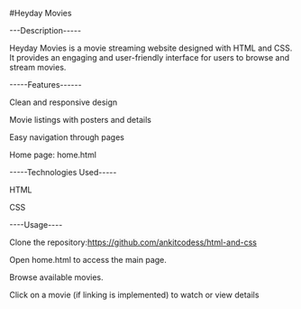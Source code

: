 #Heyday Movies

---Description-----

Heyday Movies is a movie streaming website designed with HTML and CSS. It provides an engaging and user-friendly interface for users to browse and stream movies.

-----Features------

Clean and responsive design

Movie listings with posters and details

Easy navigation through pages

Home page: home.html

-----Technologies Used-----

HTML

CSS

----Usage----

Clone the repository:https://github.com/ankitcodess/html-and-css

Open home.html to access the main page.

Browse available movies.

Click on a movie (if linking is implemented) to watch or view details
